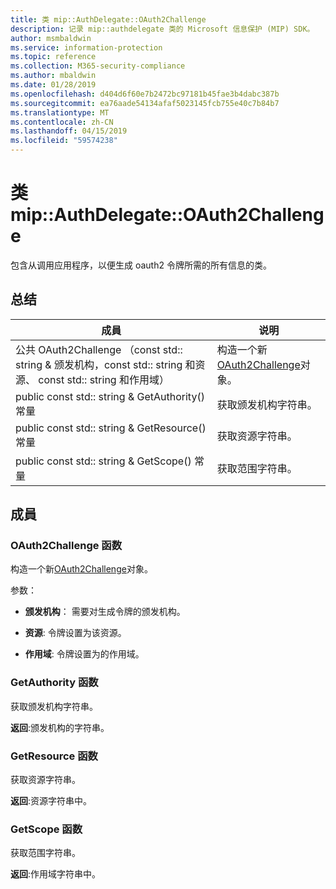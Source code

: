 ```yaml
---
title: 类 mip::AuthDelegate::OAuth2Challenge
description: 记录 mip::authdelegate 类的 Microsoft 信息保护 (MIP) SDK。
author: msmbaldwin
ms.service: information-protection
ms.topic: reference
ms.collection: M365-security-compliance
ms.author: mbaldwin
ms.date: 01/28/2019
ms.openlocfilehash: d404d6f60e7b2472bc97181b45fae3b4dabc387b
ms.sourcegitcommit: ea76aade54134afaf5023145fcb755e40c7b84b7
ms.translationtype: MT
ms.contentlocale: zh-CN
ms.lasthandoff: 04/15/2019
ms.locfileid: "59574238"
---
```

# <a name="class-mipauthdelegateoauth2challenge"></a>类 mip::AuthDelegate::OAuth2Challenge 
包含从调用应用程序，以便生成 oauth2 令牌所需的所有信息的类。
  
## <a name="summary"></a>总结
 成員                        | 说明                                
--------------------------------|---------------------------------------------
公共 OAuth2Challenge （const std:: string & 颁发机构，const std:: string 和资源、 const std:: string 和作用域）  |  构造一个新[OAuth2Challenge](class_mip_authdelegate_oauth2challenge.md)对象。
public const std:: string & GetAuthority() 常量  |  获取颁发机构字符串。
public const std:: string & GetResource() 常量  |  获取资源字符串。
public const std:: string & GetScope() 常量  |  获取范围字符串。
  
## <a name="members"></a>成員
  
### <a name="oauth2challenge-function"></a>OAuth2Challenge 函数
构造一个新[OAuth2Challenge](class_mip_authdelegate_oauth2challenge.md)对象。

参数：  
* **颁发机构**： 需要对生成令牌的颁发机构。 


* **资源**: 令牌设置为该资源。 


* **作用域**: 令牌设置为的作用域。


  
### <a name="getauthority-function"></a>GetAuthority 函数
获取颁发机构字符串。

  
**返回**:颁发机构的字符串。
  
### <a name="getresource-function"></a>GetResource 函数
获取资源字符串。

  
**返回**:资源字符串中。
  
### <a name="getscope-function"></a>GetScope 函数
获取范围字符串。

  
**返回**:作用域字符串中。